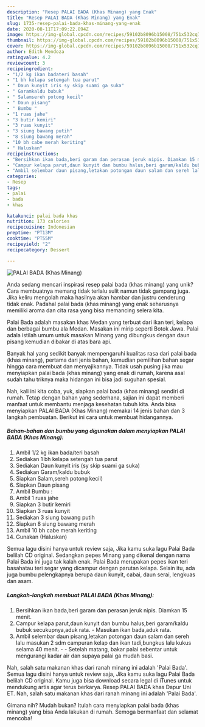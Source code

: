 ```yaml
---
description: "Resep PALAI BADA (Khas Minang) yang Enak"
title: "Resep PALAI BADA (Khas Minang) yang Enak"
slug: 1735-resep-palai-bada-khas-minang-yang-enak
date: 2020-08-11T17:09:22.894Z
image: https://img-global.cpcdn.com/recipes/59102b8096b15008/751x532cq70/palai-bada-khas-minang-foto-resep-utama.jpg
thumbnail: https://img-global.cpcdn.com/recipes/59102b8096b15008/751x532cq70/palai-bada-khas-minang-foto-resep-utama.jpg
cover: https://img-global.cpcdn.com/recipes/59102b8096b15008/751x532cq70/palai-bada-khas-minang-foto-resep-utama.jpg
author: Edith Mendoza
ratingvalue: 4.2
reviewcount: 3
recipeingredient:
- "1/2 kg ikan badateri basah"
- "1 bh kelapa setengah tua parut"
- " Daun kunyit iris sy skip suami ga suka"
- " Garamkaldu bubuk"
- " Salamsereh potong kecil"
- " Daun pisang"
- " Bumbu "
- "1 ruas jahe"
- "3 butir kemiri"
- "3 ruas kunyit"
- "3 siung bawang putih"
- "8 siung bawang merah"
- "10 bh cabe merah keriting"
- " Haluskan"
recipeinstructions:
- "Bersihkan ikan bada,beri garam dan perasan jeruk nipis. Diamkan 15 menit."
- "Campur kelapa parut,daun kunyit dan bumbu halus,beri garam/kaldu bubuk secukupnya,aduk rata. Masukan ikan bada,aduk rata."
- "Ambil selembar daun pisang,letakan potongan daun salam dan sereh lalu masukan 2 sdm campuran kelap dan ikan tadi,bungkus lalu kukus selama 40 menit.  Setelah matang, bakar palai sebentar untuk mengurangi kadar air dan supaya palai ga mudah basi."
categories:
- Resep
tags:
- palai
- bada
- khas

katakunci: palai bada khas 
nutrition: 173 calories
recipecuisine: Indonesian
preptime: "PT13M"
cooktime: "PT55M"
recipeyield: "2"
recipecategory: Dessert

---
```



![PALAI BADA (Khas Minang)](https://img-global.cpcdn.com/recipes/59102b8096b15008/751x532cq70/palai-bada-khas-minang-foto-resep-utama.jpg)

Anda sedang mencari inspirasi resep palai bada (khas minang) yang unik? Cara membuatnya memang tidak terlalu sulit namun tidak gampang juga. Jika keliru mengolah maka hasilnya akan hambar dan justru cenderung tidak enak. Padahal palai bada (khas minang) yang enak seharusnya memiliki aroma dan cita rasa yang bisa memancing selera kita.

Palai Bada adalah masakan khas Medan yang terbuat dari ikan teri, kelapa dan berbagai bumbu ala Medan. Masakan ini mirip seperti Botok Jawa. Palai adala istilah umum untuk masakan Minang yang dibungkus dengan daun pisang kemudian dibakar di atas bara api.

Banyak hal yang sedikit banyak mempengaruhi kualitas rasa dari palai bada (khas minang), pertama dari jenis bahan, kemudian pemilihan bahan segar hingga cara membuat dan menyajikannya. Tidak usah pusing jika mau menyiapkan palai bada (khas minang) yang enak di rumah, karena asal sudah tahu triknya maka hidangan ini bisa jadi suguhan spesial.


Nah, kali ini kita coba, yuk, siapkan palai bada (khas minang) sendiri di rumah. Tetap dengan bahan yang sederhana, sajian ini dapat memberi manfaat untuk membantu menjaga kesehatan tubuh kita. Anda bisa menyiapkan PALAI BADA (Khas Minang) memakai 14 jenis bahan dan 3 langkah pembuatan. Berikut ini cara untuk membuat hidangannya.

<!--inarticleads1-->

##### Bahan-bahan dan bumbu yang digunakan dalam menyiapkan PALAI BADA (Khas Minang):

1. Ambil 1/2 kg ikan bada/teri basah
1. Sediakan 1 bh kelapa setengah tua parut
1. Sediakan  Daun kunyit iris (sy skip suami ga suka)
1. Sediakan  Garam/kaldu bubuk
1. Siapkan  Salam,sereh potong kecil)
1. Siapkan  Daun pisang
1. Ambil  Bumbu :
1. Ambil 1 ruas jahe
1. Siapkan 3 butir kemiri
1. Siapkan 3 ruas kunyit
1. Sediakan 3 siung bawang putih
1. Siapkan 8 siung bawang merah
1. Ambil 10 bh cabe merah keriting
1. Gunakan  (Haluskan)


Semua lagu disini hanya untuk review saja, Jika kamu suka lagu Palai Bada belilah CD original. Sedangkan pepes Minang yang dikenal dengan nama Palai Bada ini juga tak kalah enak. Palai Bada merupakan pepes ikan teri basahatau teri segar yang dicampur dengan parutan kelapa. Selain itu, ada juga bumbu pelengkapnya berupa daun kunyit, cabai, daun serai, lengkuas dan asam. 

<!--inarticleads2-->

##### Langkah-langkah membuat PALAI BADA (Khas Minang):

1. Bersihkan ikan bada,beri garam dan perasan jeruk nipis. Diamkan 15 menit.
1. Campur kelapa parut,daun kunyit dan bumbu halus,beri garam/kaldu bubuk secukupnya,aduk rata. - Masukan ikan bada,aduk rata.
1. Ambil selembar daun pisang,letakan potongan daun salam dan sereh lalu masukan 2 sdm campuran kelap dan ikan tadi,bungkus lalu kukus selama 40 menit. -  - Setelah matang, bakar palai sebentar untuk mengurangi kadar air dan supaya palai ga mudah basi.


Nah, salah satu makanan khas dari ranah minang ini adalah &#39;Palai Bada&#39;. Semua lagu disini hanya untuk review saja, Jika kamu suka lagu Palai Bada belilah CD original. Kamu juga bisa download secara legal di iTunes untuk mendukung artis agar terus berkarya. Resep PALAI BADA khas Dapur Uni ET. Nah, salah satu makanan khas dari ranah minang ini adalah &#39;Palai Bada&#39;. 

Gimana nih? Mudah bukan? Itulah cara menyiapkan palai bada (khas minang) yang bisa Anda lakukan di rumah. Semoga bermanfaat dan selamat mencoba!
